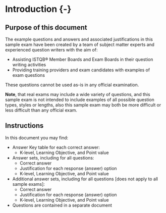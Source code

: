 # Introduction {-}

## Purpose of this document

The example questions and answers and associated justifications in this sample exam have been created by a team of subject matter experts and experienced question writers with the aim of:

* Assisting ISTQB® Member Boards and Exam Boards in their question writing activities
* Providing training providers and exam candidates with examples of exam questions

These questions cannot be used as-is in any official examination.

**Note**, that real exams may include a wide variety of questions, and this sample exam is not intended to include examples of all possible question types, styles or lengths, also this sample exam may both be more difficult or less difficult than any official exam.

## Instructions

In this document you may find:

* Answer Key table for each correct answer:
    * K-level, Learning Objective, and Point value
* Answer sets, including for all questions:
    * Correct answer
    * Justification for each response (answer) option
    * K-level, Learning Objective, and Point value
* Additional answer sets, including for all questions [does not apply to all sample exams]:
    * Correct answer
    * Justification for each response (answer) option
    * K-level, Learning Objective, and Point value
* Questions are contained in a separate document
